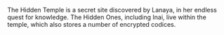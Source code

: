 The Hidden Temple is a secret site discovered by Lanaya, in her endless quest for knowledge. The Hidden Ones, including Inai, live within the temple, which also stores a number of encrypted codices.
